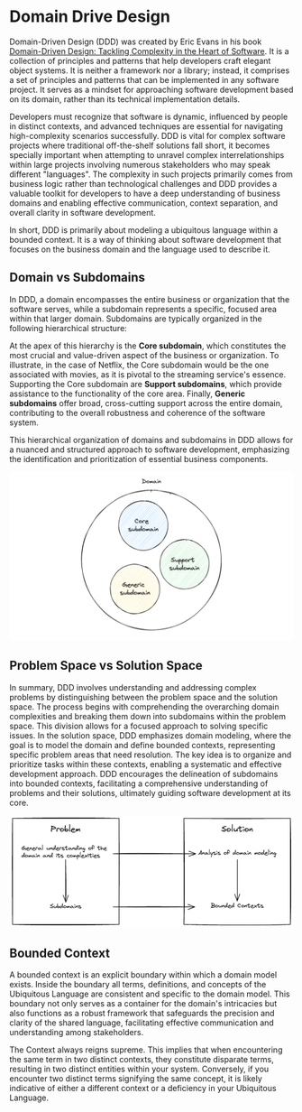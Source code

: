 # Domain Drive Design

Domain-Driven Design (DDD) was created by Eric Evans in his book [Domain-Driven Design: Tackling Complexity in the Heart of Software](https://www.amazon.com.br/Domain-Driven-Design-Tackling-Complexity-Software/dp/0321125215). It is a collection of principles and patterns that help developers craft elegant object systems. It is neither a framework nor a library; instead, it comprises a set of principles and patterns that can be implemented in any software project. It serves as a mindset for approaching software development based on its domain, rather than its technical implementation details.

Developers must recognize that software is dynamic, influenced by people in distinct contexts, and advanced techniques are essential for navigating high-complexity scenarios successfully. DDD is vital for complex software projects where traditional off-the-shelf solutions fall short, it becomes specially important when attempting to unravel complex interrelationships within large projects involving numerous stakeholders who may speak different "languages". The complexity in such projects primarily comes from business logic rather than technological challenges and DDD provides a valuable toolkit for developers to have a deep understanding of business domains and enabling effective communication, context separation, and overall clarity in software development.

In short, DDD is primarily about modeling a ubiquitous language within a bounded context. It is a way of thinking about software development that focuses on the business domain and the language used to describe it.

## Domain vs Subdomains

In DDD, a domain encompasses the entire business or organization that the software serves, while a subdomain represents a specific, focused area within that larger domain. Subdomains are typically organized in the following hierarchical structure:

At the apex of this hierarchy is the **Core subdomain**, which constitutes the most crucial and value-driven aspect of the business or organization. To illustrate, in the case of Netflix, the Core subdomain would be the one associated with movies, as it is pivotal to the streaming service's essence. Supporting the Core subdomain are **Support subdomains**, which provide assistance to the functionality of the core area. Finally, **Generic subdomains** offer broad, cross-cutting support across the entire domain, contributing to the overall robustness and coherence of the software system.

This hierarchical organization of domains and subdomains in DDD allows for a nuanced and structured approach to software development, emphasizing the identification and prioritization of essential business components.

![Domain vs Subdomains](./domain-vs-subdomains.png)

## Problem Space vs Solution Space

In summary, DDD involves understanding and addressing complex problems by distinguishing between the problem space and the solution space. The process begins with comprehending the overarching domain complexities and breaking them down into subdomains within the problem space. This division allows for a focused approach to solving specific issues. In the solution space, DDD emphasizes domain modeling, where the goal is to model the domain and define bounded contexts, representing specific problem areas that need resolution. The key idea is to organize and prioritize tasks within these contexts, enabling a systematic and effective development approach. DDD encourages the delineation of subdomains into bounded contexts, facilitating a comprehensive understanding of problems and their solutions, ultimately guiding software development at its core.

![Problem Space vs Solution Space](./problem-and-sulution-space.png)

## Bounded Context

A bounded context is an explicit boundary within which a domain model exists. Inside the boundary all terms, definitions, and concepts of the Ubiquitous Language are consistent and specific to the domain model. This boundary not only serves as a container for the domain's intricacies but also functions as a robust framework that safeguards the precision and clarity of the shared language, facilitating effective communication and understanding among stakeholders.

The Context always reigns supreme. This implies that when encountering the same term in two distinct contexts, they constitute disparate terms, resulting in two distinct entities within your system. Conversely, if you encounter two distinct terms signifying the same concept, it is likely indicative of either a different context or a deficiency in your Ubiquitous Language.